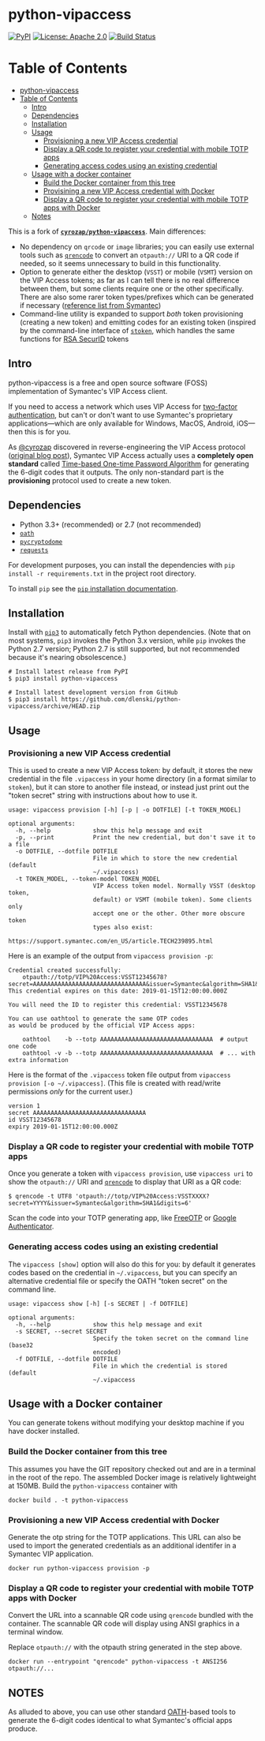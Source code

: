 python-vipaccess
================

[![PyPI](https://img.shields.io/pypi/v/python-vipaccess.svg)](https://pypi.python.org/pypi/python-vipaccess)
[![License: Apache 2.0](https://img.shields.io/badge/License-Apache%202.0-blue.svg)](https://opensource.org/licenses/Apache-2.0)
[![Build Status](https://api.travis-ci.org/dlenski/python-vipaccess.png)](https://travis-ci.org/dlenski/python-vipaccess)

Table of Contents
=================

* [python-vipaccess](#python-vipaccess)
* [Table of Contents](#table-of-contents)
   * [Intro](#intro)
   * [Dependencies](#dependencies)
   * [Installation](#installation)
   * [Usage](#usage)
      * [Provisioning a new VIP Access credential](#provisioning-a-new-vip-access-credential)
      * [Display a QR code to register your credential with mobile TOTP apps](#display-a-qr-code-to-register-your-credential-with-mobile-totp-apps)
      * [Generating access codes using an existing credential](#generating-access-codes-using-an-existing-credential)
  * [Usage with a docker container](#usage-with-a-docker-container)
      * [Build the Docker container from this tree](#build-the-docker-container-from-this-tree)
      * [Provisining a new VIP Access credential with Docker](#provisioning-a-new-vip-access-credential-with-docker)
      * [Display a QR code to register your credential with mobile TOTP apps with Docker](#display-a-qr-code-to-register-your-credential-with-mobile-totp-apps-with-docker)
  * [Notes](#notes)

This is a fork of [**`cyrozap/python-vipaccess`**](https://github.com/dlenski/python-vipaccess). Main differences:

- No dependency on `qrcode` or `image` libraries; you can easily use
  external tools such as [`qrencode`](https://github.com/fukuchi/libqrencode)
  to convert an `otpauth://` URI to a QR code if needed, so it seems
  unnecessary to build in this functionality.
- Option to generate either the desktop (`VSST`) or mobile (`VSMT`)
  version on the VIP Access tokens; as far as I can tell there is no
  real difference between them, but some clients require one or the
  other specifically. There are also some rarer token types/prefixes
  which can be generated if necessary
  ([reference list from Symantec](https://support.symantec.com/en_US/article.TECH239895.html))
- Command-line utility is expanded to support *both* token
  provisioning (creating a new token) and emitting codes for an
  existing token (inspired by the command-line interface of
  [`stoken`](https://github.com/cernekee/stoken), which handles the same functions for [RSA SecurID](https://en.wikipedia.org/wiki/RSA_SecurID) tokens

Intro
-----

python-vipaccess is a free and open source software (FOSS)
implementation of Symantec's VIP Access client.

If you need to access a network which uses VIP Access for [two-factor
authentication](https://en.wikipedia.org/wiki/Two-factor_authentication),
but can't or don't want to use Symantec's proprietary
applications—which are only available for Windows, MacOS, Android,
iOS—then this is for you.

As [@cyrozap](https://github.com/cyrozap) discovered in reverse-engineering the VIP Access protocol
([original blog
post](https://www.cyrozap.com/2014/09/29/reversing-the-symantec-vip-access-provisioning-protocol)),
Symantec VIP Access actually uses a **completely open standard**
called [Time-based One-time Password
Algorithm](https://en.wikipedia.org/wiki/Time-based_One-time_Password_Algorithm)
for generating the 6-digit codes that it outputs. The only
non-standard part is the **provisioning** protocol used to create a
new token.

Dependencies
------------

-  Python 3.3+ (recommended) or 2.7 (not recommended)
-  [`oath`](https://pypi.python.org/pypi/oath/1.4.1)
-  [`pycryptodome`](https://pypi.python.org/pypi/pycryptodome/3.6.6)
-  [`requests`](https://pypi.python.org/pypi/requests)

For development purposes, you can install the dependencies with `pip install -r requirements.txt` in 
the project root directory.

To install `pip` see the [`pip` installation documentation](https://pip.pypa.io/en/stable/installing/).

Installation
------------

Install with [`pip3`](https://pip.pypa.io/en/stable/installing/) to automatically fetch Python
dependencies. (Note that on most systems, `pip3` invokes the Python 3.x version, while `pip` invokes
the Python 2.7 version; Python 2.7 is still supported, but not recommended because it's nearing
obsolescence.)

```
# Install latest release from PyPI
$ pip3 install python-vipaccess

# Install latest development version from GitHub
$ pip3 install https://github.com/dlenski/python-vipaccess/archive/HEAD.zip
```

Usage
-----

### Provisioning a new VIP Access credential

This is used to create a new VIP Access token: by default, it stores
the new credential in the file `.vipaccess` in your home directory (in a
format similar to `stoken`), but it can store to another file instead,
or instead just print out the "token secret" string with instructions
about how to use it.

```
usage: vipaccess provision [-h] [-p | -o DOTFILE] [-t TOKEN_MODEL]

optional arguments:
  -h, --help            show this help message and exit
  -p, --print           Print the new credential, but don't save it to a file
  -o DOTFILE, --dotfile DOTFILE
                        File in which to store the new credential (default
                        ~/.vipaccess)
  -t TOKEN_MODEL, --token-model TOKEN_MODEL
                        VIP Access token model. Normally VSST (desktop token,
                        default) or VSMT (mobile token). Some clients only
                        accept one or the other. Other more obscure token
                        types also exist:
                        https://support.symantec.com/en_US/article.TECH239895.html
```

Here is an example of the output from `vipaccess provision -p`:

```
Credential created successfully:
	otpauth://totp/VIP%20Access:VSST12345678?secret=AAAAAAAAAAAAAAAAAAAAAAAAAAAAAAAA&issuer=Symantec&algorithm=SHA1&digits=6
This credential expires on this date: 2019-01-15T12:00:00.000Z

You will need the ID to register this credential: VSST12345678

You can use oathtool to generate the same OTP codes
as would be produced by the official VIP Access apps:

    oathtool    -b --totp AAAAAAAAAAAAAAAAAAAAAAAAAAAAAAAA  # output one code
    oathtool -v -b --totp AAAAAAAAAAAAAAAAAAAAAAAAAAAAAAAA  # ... with extra information
```

Here is the format of the `.vipaccess` token file output from
`vipaccess provision [-o ~/.vipaccess]`. (This file is created with
read/write permissions *only* for the current user.)

```
version 1
secret AAAAAAAAAAAAAAAAAAAAAAAAAAAAAAAA
id VSST12345678
expiry 2019-01-15T12:00:00.000Z
```

### Display a QR code to register your credential with mobile TOTP apps

Once you generate a token with `vipaccess provision`, use `vipaccess uri` to show the `otpauth://` URI and
[`qrencode`](https://fukuchi.org/works/qrencode/manual/index.html) to display that URI as a QR code:

```
$ qrencode -t UTF8 'otpauth://totp/VIP%20Access:VSSTXXXX?secret=YYYY&issuer=Symantec&algorithm=SHA1&digits=6'
```

Scan the code into your TOTP generating app,
like [FreeOTP](https://freeotp.github.io/) or
[Google Authenticator](https://play.google.com/store/apps/details?id=com.google.android.apps.authenticator2).

### Generating access codes using an existing credential

The `vipaccess [show]` option will also do this for you: by default it
generates codes based on the credential in `~/.vipaccess`, but you can
specify an alternative credential file or specify the OATH "token
secret" on the command line.

```
usage: vipaccess show [-h] [-s SECRET | -f DOTFILE]

optional arguments:
  -h, --help            show this help message and exit
  -s SECRET, --secret SECRET
                        Specify the token secret on the command line (base32
                        encoded)
  -f DOTFILE, --dotfile DOTFILE
                        File in which the credential is stored (default
                        ~/.vipaccess
```

Usage with a Docker container
-----
You can generate tokens without modifying your desktop machine if you have docker installed.

### Build the Docker container from this tree
This assumes you have the GIT repository checked out and are in a terminal in the root of the repo.
The assembled Docker image is relatively lightweight at 150MB.
Build the `python-vipaccess` container with
```
docker build . -t python-vipaccess
```

### Provisioning a new VIP Access credential with Docker
Generate the otp string for the TOTP applications. 
This URL can also be used to import the generated credentials as an additional identifer in a Symantec VIP application.
```
docker run python-vipaccess provision -p
```

### Display a QR code to register your credential with mobile TOTP apps with Docker
Convert the URL into a scannable QR code using `qrencode` bundled with the 
container.  The scannable QR code will display using ANSI graphics in a terminal window.

Replace `otpauth://` with the otpauth string generated in the step above. 
```
docker run --entrypoint "qrencode" python-vipaccess -t ANSI256 otpauth://...
```

NOTES
-----

As alluded to above, you can use other standard
[OATH](https://en.wikipedia.org/wiki/Initiative_For_Open_Authentication)-based
tools to generate the 6-digit codes identical to what Symantec's official
apps produce.
